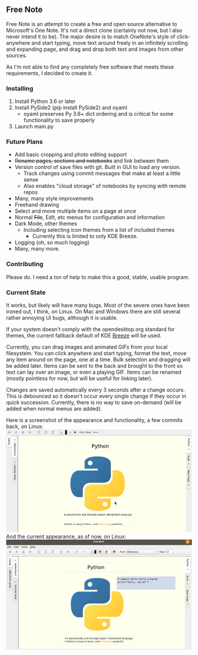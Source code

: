 ## Free Note

Free Note is an attempt to create a free and open source alternative to Microsoft's One Note. 
It's not a direct clone (certainly not now, but I also never intend it to be).
The major desire is to match OneNote's style of click-anywhere and start typing, move text around freely
in an infinitely scrolling and expanding page, and drag and drop both text and images from other sources.

As I'm not able to find any completely free software that meets these requirements, I decided to create it.

### Installing

1. Install Python 3.6 or later
2. Install PySide2 (pip install PySide2) and oyaml
    - oyaml preserves Py 3.6+ dict ordering and is critical for some functionality to save properly
3. Launch main.py

### Future Plans

- Add basic cropping and photo editing support
- ~~Rename pages, sections and notebooks~~ and link between them
- Version control of save files with git. Built in GUI to load any version.
  - Track changes using commit messages that make at least a little sense
  - Also enables "cloud storage" of notebooks by syncing with remote repos
- Many, many style improvements
- Freehand drawing
- Select and move multiple items on a page at once
- Normal ~~File~~, Edit, etc menus for configuration and information
- Dark Mode, other themes
  - Including selecting icon themes from a list of included themes
    - Currently this is limited to only KDE Breeze.
- Logging (oh, so much logging)
- Many, many more.

### Contributing

Please do. I need a ton of help to make this a good, stable, usable program. 

### Current State

It works, but likely will have many bugs. Most of the severe ones have been ironed out, I think, on Linux. On Mac and Windows there
are still several rather annoying UI bugs, although it is usable.

If your system doesn't comply with the opendesktop.org standard for themes,
the current fallback default of KDE [Breeze](https://github.com/KDE/breeze-icons) will be used. 

Currently, you can drag images and animated GIFs from your local filesystem.
You can click anywhere and start typing, format the text, move any item around on the page, one at a time. 
Bulk selection and dragging will be added later. Items can be sent to the back and brought to the front so text can lay over an image,
or even a playing GIF. Items can be renamed (mostly pointless for now, but will be useful for linking later).

Changes are saved automatically every 3 seconds after a change occurs. This is debounced so it doesn't occur every single change if they occur
in quick succession. Currently, there is no way to save on-demand (will be added when normal menus are added).

Here is a screenshot of the appearance and functionality, a few commits back, on Linux:
![Linux GIF](screenshots/freenote_sample.gif)
And the current appearance, as of now, on Linux:
![Linux Screenshot](screenshots/linux_sample.png)